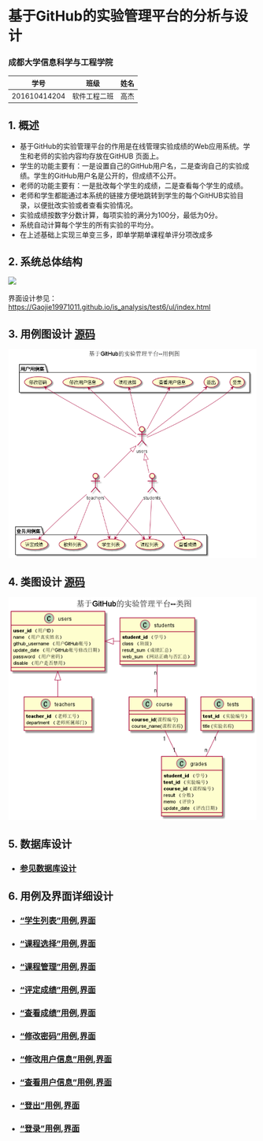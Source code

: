 ﻿<!-- markdownlint-disable MD033-->
<!-- 禁止MD033类型的警告 https://www.npmjs.com/package/markdownlint -->

# 基于GitHub的实验管理平台的分析与设计

### 成都大学信息科学与工程学院

|学号|班级|姓名|
|:-------:|:-------------: | :----------:|
|201610414204|软件工程二班|高杰|

## 1. 概述
- 基于GitHub的实验管理平台的作用是在线管理实验成绩的Web应用系统。学生和老师的实验内容均存放在GitHUB
页面上。
- 学生的功能主要有：一是设置自己的GitHub用户名，二是查询自己的实验成绩。学生的GitHub用户名是公开的，但成绩不公开。
- 老师的功能主要有：一是批改每个学生的成绩，二是查看每个学生的成绩。
- 老师和学生都能通过本系统的链接方便地跳转到学生的每个GitHUB实验目录，以便批改实验或者查看实验情况。
- 实验成绩按数字分数计算，每项实验的满分为100分，最低为0分。
- 系统自动计算每个学生的所有实验的平均分。
- 在上述基础上实现三单变三多，即单学期单课程单评分项改成多   
## 2. 系统总体结构
![](系统总体结构.png)

界面设计参见：https://Gaojie19971011.github.io/is_analysis/test6/ul/index.html
    
## 3. 用例图设计 [源码](src/UseCase.puml)
![](UseCase.png)

## 4. 类图设计 [源码](src/class.puml)
![](class.png)

## 5. 数据库设计
- ### [参见数据库设计](./数据库设计.md)

## 6. 用例及界面详细设计
- ### [“学生列表”用例](./用例/学生列表.md),[界面](https://gaojie19971011.github.io/is_analysis/test6/ul/index.html)
- ### [“课程选择”用例](./用例/学生列表.md),[界面](https://gaojie19971011.github.io/is_analysis/test6/ul/courseselection.html)
- ### [“课程管理”用例](./用例/课程管理.md),[界面](https://gaojie19971011.github.io/is_analysis/test6/ul/coursemanagement.html)
- ### [“评定成绩”用例](./用例/评定成绩.md),[界面](https://gaojie19971011.github.io/is_analysis/test6/ul/rating.html)
- ### [“查看成绩”用例](./用例/查看成绩.md),[界面](https://gaojie19971011.github.io/is_analysis/test6/ul/viewgrades.html)
- ### [“修改密码”用例](./用例/修改密码.md),[界面](https://gaojie19971011.github.io/is_analysis/test6/updatepassword.html)
- ### [“修改用户信息”用例](./用例/修改用户信息.md),[界面](https://gaojie19971011.github.io/is_analysis/test6/ul/updateuserinformation.html)
- ### [“查看用户信息”用例](./用例/查看用户信息.md),[界面](https://gaojie19971011.github.io/is_analysis/test6/ul/userinformation.html)
- ### [“登出”用例](./用例/登出.md),[界面](https://gaojie19971011.github.io/is_analysis/test6/ul/topmenu.html)
- ### [“登录”用例](./用例/登录.md),[界面](https://gaojie19971011.github.io/is_analysis/test6/ul/login.html)
    